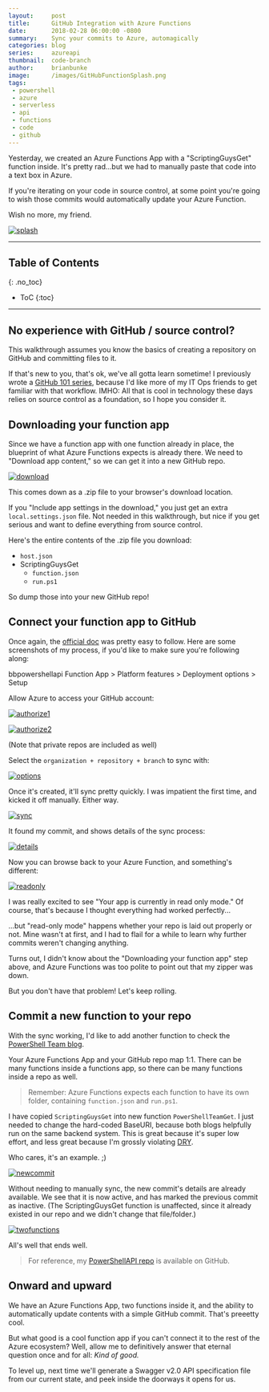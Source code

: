 ```yaml
---
layout:     post
title:      GitHub Integration with Azure Functions
date:       2018-02-28 06:00:00 -0800
summary:    Sync your commits to Azure, automagically
categories: blog
series:     azureapi
thumbnail:  code-branch
author:     brianbunke
image:      /images/GitHubFunctionSplash.png
tags:
 - powershell
 - azure
 - serverless
 - api
 - functions
 - code
 - github
---
```


Yesterday, we created an Azure Functions App with a "ScriptingGuysGet" function inside. It's pretty rad...but we had to manually paste that code into a text box in Azure.

If you're iterating on your code in source control, at some point you're going to wish those commits would automatically update your Azure Function.

Wish no more, my friend.

[![splash](/images/GitHubFunctionSplash.png)](/images/GitHubFunctionSplash.png)

---

## Table of Contents
{: .no_toc}

- ToC
{:toc}

---

## No experience with GitHub / source control?

This walkthrough assumes you know the basics of creating a repository on GitHub and committing files to it.

If that's new to you, that's ok, we've all gotta learn sometime! I previously wrote a [GitHub 101 series], because I'd like more of my IT Ops friends to get familiar with that workflow. IMHO: All that is cool in technology these days relies on source control as a foundation, so I hope you consider it.

## Downloading your function app

Since we have a function app with one function already in place, the blueprint of what Azure Functions expects is already there. We need to "Download app content," so we can get it into a new GitHub repo.

[![download](/images/GitHubFunction0.png)](/images/GitHubFunction0.png)

This comes down as a .zip file to your browser's download location.

If you "Include app settings in the download," you just get an extra `local.settings.json` file. Not needed in this walkthrough, but nice if you get serious and want to define everything from source control.

Here's the entire contents of the .zip file you download:

- `host.json`
- ScriptingGuysGet
    - `function.json`
    - `run.ps1`

So dump those into your new GitHub repo!

## Connect your function app to GitHub

Once again, the [official doc] was pretty easy to follow. Here are some screenshots of my process, if you'd like to make sure you're following along:

bbpowershellapi Function App > Platform features > Deployment options > Setup

Allow Azure to access your GitHub account:

[![authorize1](/images/GitHubFunction1.png)](/images/GitHubFunction1.png)

[![authorize2](/images/GitHubFunction2.png)](/images/GitHubFunction2.png)

(Note that private repos are included as well)

Select the `organization + repository + branch` to sync with:

[![options](/images/GitHubFunction3.png)](/images/GitHubFunction3.png)

Once it's created, it'll sync pretty quickly. I was impatient the first time, and kicked it off manually. Either way.

[![sync](/images/GitHubFunction4.png)](/images/GitHubFunction4.png)

It found my commit, and shows details of the sync process:

[![details](/images/GitHubFunction5.png)](/images/GitHubFunction5.png)

Now you can browse back to your Azure Function, and something's different:

[![readonly](/images/GitHubFunction6.png)](/images/GitHubFunction6.png)

I was really excited to see "Your app is currently in read only mode." Of course, that's because I thought everything had worked perfectly...

...but "read-only mode" happens whether your repo is laid out properly or not. Mine wasn't at first, and I had to flail for a while to learn why further commits weren't changing anything.

Turns out, I didn't know about the "Downloading your function app" step above, and Azure Functions was too polite to point out that my zipper was down.

But you don't have that problem! Let's keep rolling.

## Commit a new function to your repo

With the sync working, I'd like to add another function to check the [PowerShell Team blog].

Your Azure Functions App and your GitHub repo map 1:1. There can be many functions inside a functions app, so there can be many functions inside a repo as well.

> Remember: Azure Functions expects each function to have its own folder, containing `function.json` and `run.ps1`.

I have copied `ScriptingGuysGet` into new function `PowerShellTeamGet`. I just needed to change the hard-coded BaseURI, because both blogs helpfully run on the same backend system. This is great because it's super low effort, and less great because I'm grossly violating [DRY].

Who cares, it's an example. ;)

[![newcommit](/images/GitHubFunction7.png)](/images/GitHubFunction7.png)

Without needing to manually sync, the new commit's details are already available. We see that it is now active, and has marked the previous commit as inactive. (The ScriptingGuysGet function is unaffected, since it already existed in our repo and we didn't change that file/folder.)

[![twofunctions](/images/GitHubFunction8.png)](/images/GitHubFunction8.png)

All's well that ends well.

> For reference, my [PowerShellAPI repo] is available on GitHub.

## Onward and upward

We have an Azure Functions App, two functions inside it, and the ability to automatically update contents with a simple GitHub commit. That's preeetty cool.

But what good is a cool function app if you can't connect it to the rest of the Azure ecosystem? Well, allow me to definitively answer that eternal question once and for all: _Kind of good._

To level up, next time we'll generate a Swagger v2.0 API specification file from our current state, and peek inside the doorways it opens for us.



[GitHub 101 series]: /blog/2017/05/08/github-101/

[official doc]: https://docs.microsoft.com/en-us/azure/azure-functions/functions-continuous-deployment

[PowerShell Team blog]: https://blogs.msdn.microsoft.com/powershell/
[DRY]:                  https://en.wikipedia.org/wiki/Don%27t_repeat_yourself
[PowerShellAPI repo]:   https://github.com/brianbunke/PowerShellAPI/
